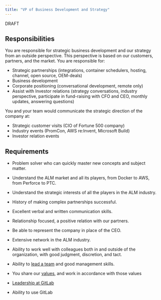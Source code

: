 ```yaml
---
title: "VP of Business Development and Strategy"
---
```


DRAFT

## Responsibilities

You are responsible for strategic business development and our strategy from an outside perspective. This perspective is based on our customers, partners, and the market. You are responsible for:

- Strategic partnerships (integrations, container schedulers, hosting, channel, open source, OEM-deals)
- Business development
- Corporate positioning (conversational development, remote only)
- Assist with Investor relations (strategy conversations, industry perspective, participate in fund-raising with CFO and CEO, monthly updates, answering questions)

You and your team would communicate the strategic direction of the company at:

- Strategic customer visits (CIO of Fortune 500 company)
- Industry events (PromCon, AWS re:Invent, Microsoft Build)
- Investor relation events

## Requirements

- Problem solver who can quickly master new concepts and subject matter.
- Understand the ALM market and all its players, from Docker to AWS, from Perforce to PTC.
- Understand the strategic interests of all the players in the ALM industry.
- History of making complex partnerships successful.
- Excellent verbal and written communication skills.
- Relationship focused, a positive relation with our partners.
- Be able to represent the company in place of the CEO.
- Extensive network in the ALM industry.
- Ability to work well with colleagues both in and outside of the organization, with good judgment, discretion, and tact.
- Ability to [lead a team](https://about.gitlab.com/handbook/leadership/) and good management skills.
- You share our [values](https://about.gitlab.com/handbook/values/), and work in accordance with those values

- [Leadership at GitLab](https://about.gitlab.com/company/team/structure/#s-group)
- Ability to use GitLab
